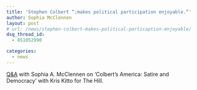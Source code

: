 ```yaml
---
title: 'Stephen Colbert “;makes political participation enjoyable.”'
author: Sophia McClennen
layout: post
# url: /news/stephen-colbert-makes-political-particaption-enjoyable/
dsq_thread_id:
  - 851052990

categories: 
  - news
---
```

[Q&A][1] with Sophia A. McClennen on &#8216;Colbert’s America: Satire and Democracy’ with Kris Kitto for The Hill.

 [1]: https://thehill.com/capital-living/cover-stories/250201-qaa-with-sophia-a-mcclennen-author-colberts-america-satire-and-democracy-